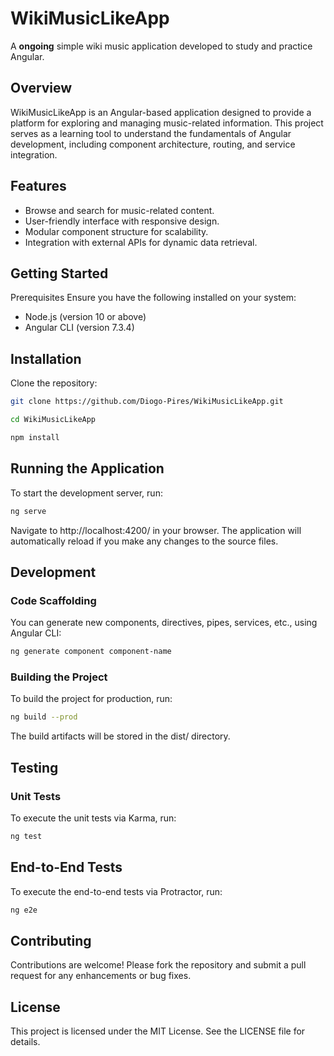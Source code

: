 # WikiMusicLikeApp
A **ongoing** simple wiki music application developed to study and practice Angular.​

## Overview
WikiMusicLikeApp is an Angular-based application designed to provide a platform for exploring and managing music-related information. This project serves as a learning tool to understand the fundamentals of Angular development, including component architecture, routing, and service integration.​

## Features
 - Browse and search for music-related content.
 - User-friendly interface with responsive design.
 - Modular component structure for scalability.
 - Integration with external APIs for dynamic data retrieval.​

## Getting Started
Prerequisites
Ensure you have the following installed on your system:​

 - Node.js (version 10 or above)
 - Angular CLI (version 7.3.4)​

## Installation
Clone the repository:​

```bash
git clone https://github.com/Diogo-Pires/WikiMusicLikeApp.git
```

```bash
cd WikiMusicLikeApp
```

```bash
npm install
```

## Running the Application
To start the development server, run:
```bash
ng serve
```
Navigate to http://localhost:4200/ in your browser. The application will automatically reload if you make any changes to the source files.

## Development
### Code Scaffolding
You can generate new components, directives, pipes, services, etc., using Angular CLI:
```bash
ng generate component component-name
```

### Building the Project
To build the project for production, run:​
```bash
ng build --prod
```
The build artifacts will be stored in the dist/ directory.​

## Testing
### Unit Tests
To execute the unit tests via Karma, run:
```bash
ng test
```

## End-to-End Tests
To execute the end-to-end tests via Protractor, run:
```bash
ng e2e
```

## Contributing
Contributions are welcome! Please fork the repository and submit a pull request for any enhancements or bug fixes.​

## License
This project is licensed under the MIT License. See the LICENSE file for details.
